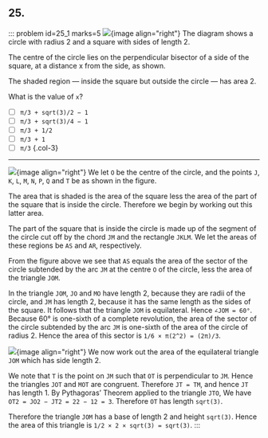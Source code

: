 

## 25.

::: problem id=25_1 marks=5
![](/resources/xxxxxxxxxx/25-circle.jpg){image align="right"}
The diagram shows a circle with radius 2 and a square with sides of length 2.  

The centre of the circle lies on the perpendicular bisector of a side of the square, at a distance x from the side, as shown.  

The shaded region — inside the square but outside the circle — has area 2.  

What is the value of `x`?

* [ ] `π/3 + sqrt(3)/2 − 1`
* [ ] `π/3 + sqrt(3)/4 − 1`
* [ ] `π/3 + 1/2`
* [ ] `π/3 + 1`
* [ ] `π/3`
{.col-3}

---
![](/resources/xxxxxxxxxx/25-circle-answer.jpg){image align="right"}
We let `O` be the centre of the circle, and the points `J`, `K`, `L`, `M`, `N`, `P`, `Q` and `T` be as shown in the figure.  

The area that is shaded is the area of the square less the area of the part of the square that is inside the circle. Therefore we begin by working out this latter area.  

The part of the square that is inside the circle is made up of the segment of the circle cut off by the chord `JM` and the rectangle `JKLM`. We let the areas of these regions be `AS` and `AR`, respectively.  

From the figure above we see that `AS` equals the area of the sector of the circle subtended by the arc `JM` at the centre `O` of the circle, less the area of the triangle `JOM`.  

In the triangle `JOM`, `JO` and `MO` have length 2, because they are radii of the circle, and `JM` has length 2, because it has the same length as the sides of the square. It follows that the triangle `JOM` is equilateral. Hence `∠JOM = 60°`. Because 60° is one-sixth of a complete revolution, the area of the sector of the circle subtended by the arc `JM` is one-sixth of the area of the circle of radius 2. Hence the area of this sector is `1/6 × π(2^2) = (2π)/3`.  

![](/resources/xxxxxxxxxx/25-circle-answer-triangle.jpg){image align="right"}
We now work out the area of the equilateral triangle `JOM` which has side length 2.  

We note that `T` is the point on `JM` such that `OT` is perpendicular to `JM`. Hence the triangles `JOT` and `MOT` are congruent. Therefore `JT = TM`, and hence `JT` has length 1. By Pythagoras’ Theorem applied to the triangle `JTO`, We have `OT2 = JO2 − JT2 = 22 − 12 = 3`. Therefore `OT` has length `sqrt(3)`.  

Therefore the triangle `JOM` has a base of length 2 and height `sqrt(3)`. Hence the area of this triangle is `1/2 × 2 × sqrt(3) = sqrt(3)`.
:::
